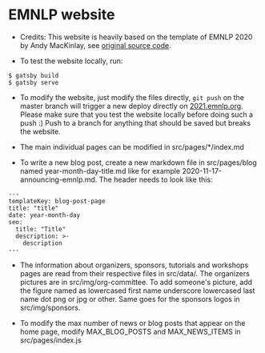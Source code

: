 # EMNLP website

* Credits: This website is heavily based on the template of EMNLP 2020 by Andy MacKinlay, see [original source code](https://github.com/emnlp2020/emnlp2020-website). 

* To test the website locally, run:
```
$ gatsby build
$ gatsby serve
```

* To modify the website, just modify the files directly, `git push` on the master branch will trigger a new deploy directly on [2021.emnlp.org](https://2021.emnlp.org/). Please make sure that you test the website locally before doing such a push :) Push to a branch for anything that should be saved but breaks the website.

* The main individual pages can be modified in src/pages/\*/index.md

* To write a new blog post, create a new markdown file in src/pages/blog named year-month-day-title.md like for example 2020-11-17-announcing-emnlp.md. The header needs to look like this:

```
---
templateKey: blog-post-page
title: "title"
date: year-month-day
seo:
  title: "Title"
  description: >- 
    description
---
```

* The information about organizers, sponsors, tutorials and workshops pages are read from their respective files in src/data/. The organizers pictures are in src/img/org-committee. To add someone's picture, add the figure named as lowercased first name underscore lowercased last name dot png or jpg or other. Same goes for the sponsors logos in src/img/sponsors.

* To modify the max number of news or blog posts that appear on the home page, modify MAX_BLOG_POSTS and MAX_NEWS_ITEMS in src/pages/index.js
